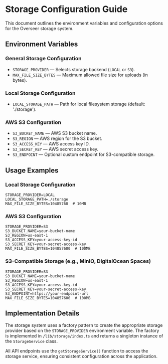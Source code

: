 # Storage Configuration Guide

This document outlines the environment variables and configuration options for the Overseer storage system.

## Environment Variables

### General Storage Configuration
- `STORAGE_PROVIDER` — Selects storage backend (`LOCAL` or `S3`).
- `MAX_FILE_SIZE_BYTES` — Maximum allowed file size for uploads (in bytes).

### Local Storage Configuration
- `LOCAL_STORAGE_PATH` — Path for local filesystem storage (default: './storage').

### AWS S3 Configuration
- `S3_BUCKET_NAME` — AWS S3 bucket name.
- `S3_REGION` — AWS region for the S3 bucket.
- `S3_ACCESS_KEY` — AWS access key ID.
- `S3_SECRET_KEY` — AWS secret access key.
- `S3_ENDPOINT` — Optional custom endpoint for S3-compatible storage.

## Usage Examples

### Local Storage Configuration
```
STORAGE_PROVIDER=LOCAL
LOCAL_STORAGE_PATH=./storage
MAX_FILE_SIZE_BYTES=10485760  # 10MB
```

### AWS S3 Configuration
```
STORAGE_PROVIDER=S3
S3_BUCKET_NAME=your-bucket-name
S3_REGION=us-east-1
S3_ACCESS_KEY=your-access-key-id
S3_SECRET_KEY=your-secret-access-key
MAX_FILE_SIZE_BYTES=104857600  # 100MB
```

### S3-Compatible Storage (e.g., MinIO, DigitalOcean Spaces)
```
STORAGE_PROVIDER=S3
S3_BUCKET_NAME=your-bucket-name
S3_REGION=us-east-1
S3_ACCESS_KEY=your-access-key-id
S3_SECRET_KEY=your-secret-access-key
S3_ENDPOINT=https://your-endpoint-url
MAX_FILE_SIZE_BYTES=104857600  # 100MB
```

## Implementation Details

The storage system uses a factory pattern to create the appropriate storage provider based on the `STORAGE_PROVIDER` environment variable. The factory is implemented in `/lib/storage/index.ts` and returns a singleton instance of the `StorageService` class.

All API endpoints use the `getStorageService()` function to access the storage service, ensuring consistent configuration across the application.

